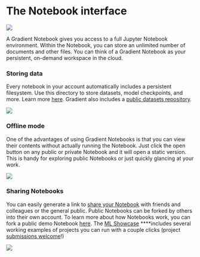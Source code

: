 # The Notebook interface

![](../../../.gitbook/assets/image%20%2888%29.png)

A Gradient Notebook gives you access to a full Jupyter Notebook environment. Within the Notebook, you can store an unlimited number of documents and other files. You can think of a Gradient Notebook as your persistent, on-demand workspace in the cloud. 

### Storing data

Every notebook in your account automatically includes a persistent filesystem. Use this directory to store datasets, model checkpoints, and more.  Learn more [here](../../../data/data-overview/#persistent-storage). Gradient also includes a [public datasets repository](../../../data/data-overview/private-datasets-repository/public-datasets-repository.md). 

![](../../../.gitbook/assets/image%20%2884%29.png)

### Offline mode

One of the advantages of using Gradient Notebooks is that you can view their contents without actually running the Notebook. Just click the open button on any public or private Notebook and it will open a static version. This is handy for exploring public Notebooks or just quickly glancing at your work.

![](../../../.gitbook/assets/image%20%2889%29.png)

### Sharing Notebooks

You can easily generate a link to [share your Notebook](share-a-notebook.md) with friends and colleagues or the general public. Public Notebooks can be forked by others into their own account. To learn more about how Notebooks work, you can fork a public demo Notebook [here](https://console.paperspace.com/ps-dan/notebook/pr3k0bq87).  The [ML Showcase](https://ml-showcase.paperspace.com/) ****includes several working examples of projects you can run with a couple clicks \(project [submissions welcome](https://blog.paperspace.com/write-for-paperspace/)!\)

![](../../../.gitbook/assets/notebook-sharing-bg.gif)

